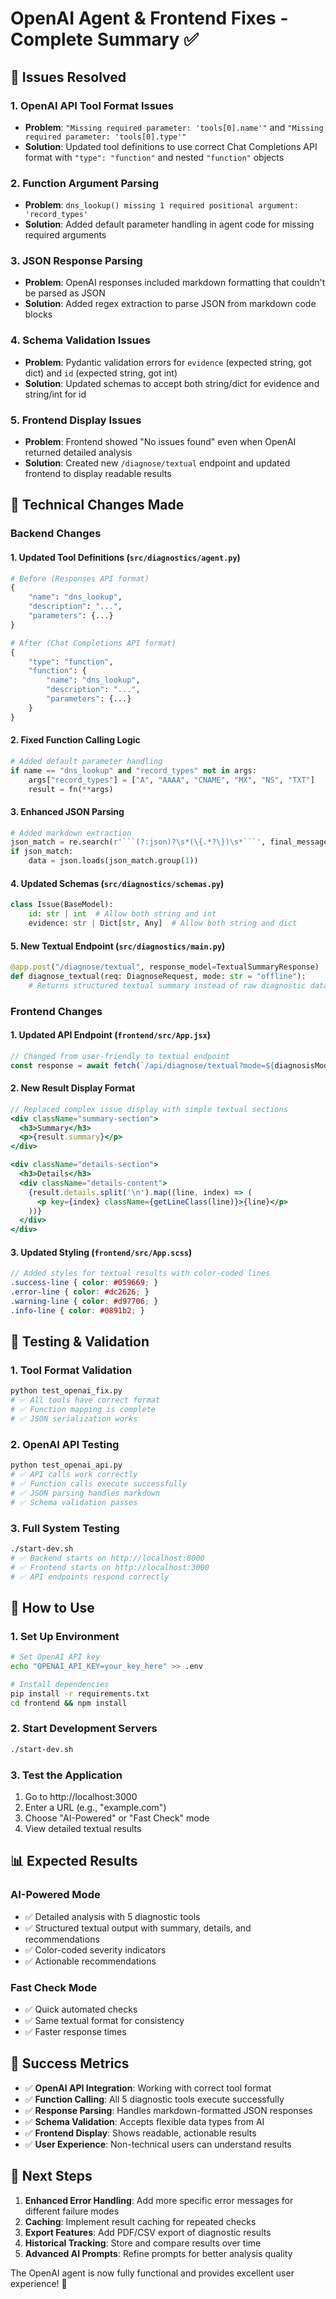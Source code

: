 # OpenAI Agent & Frontend Fixes - Complete Summary ✅

## 🎯 **Issues Resolved**

### **1. OpenAI API Tool Format Issues**
- **Problem**: `"Missing required parameter: 'tools[0].name'"` and `"Missing required parameter: 'tools[0].type'"`
- **Solution**: Updated tool definitions to use correct Chat Completions API format with `"type": "function"` and nested `"function"` objects

### **2. Function Argument Parsing**
- **Problem**: `dns_lookup() missing 1 required positional argument: 'record_types'`
- **Solution**: Added default parameter handling in agent code for missing required arguments

### **3. JSON Response Parsing**
- **Problem**: OpenAI responses included markdown formatting that couldn't be parsed as JSON
- **Solution**: Added regex extraction to parse JSON from markdown code blocks

### **4. Schema Validation Issues**
- **Problem**: Pydantic validation errors for `evidence` (expected string, got dict) and `id` (expected string, got int)
- **Solution**: Updated schemas to accept both string/dict for evidence and string/int for id

### **5. Frontend Display Issues**
- **Problem**: Frontend showed "No issues found" even when OpenAI returned detailed analysis
- **Solution**: Created new `/diagnose/textual` endpoint and updated frontend to display readable results

## 🔧 **Technical Changes Made**

### **Backend Changes**

#### **1. Updated Tool Definitions (`src/diagnostics/agent.py`)**
```python
# Before (Responses API format)
{
    "name": "dns_lookup",
    "description": "...",
    "parameters": {...}
}

# After (Chat Completions API format)
{
    "type": "function",
    "function": {
        "name": "dns_lookup",
        "description": "...",
        "parameters": {...}
    }
}
```

#### **2. Fixed Function Calling Logic**
```python
# Added default parameter handling
if name == "dns_lookup" and "record_types" not in args:
    args["record_types"] = ["A", "AAAA", "CNAME", "MX", "NS", "TXT"]
    result = fn(**args)
```

#### **3. Enhanced JSON Parsing**
```python
# Added markdown extraction
json_match = re.search(r'```(?:json)?\s*(\{.*?\})\s*```', final_message, re.DOTALL)
if json_match:
    data = json.loads(json_match.group(1))
```

#### **4. Updated Schemas (`src/diagnostics/schemas.py`)**
```python
class Issue(BaseModel):
    id: str | int  # Allow both string and int
    evidence: str | Dict[str, Any]  # Allow both string and dict
```

#### **5. New Textual Endpoint (`src/diagnostics/main.py`)**
```python
@app.post("/diagnose/textual", response_model=TextualSummaryResponse)
def diagnose_textual(req: DiagnoseRequest, mode: str = "offline"):
    # Returns structured textual summary instead of raw diagnostic data
```

### **Frontend Changes**

#### **1. Updated API Endpoint (`frontend/src/App.jsx`)**
```javascript
// Changed from user-friendly to textual endpoint
const response = await fetch(`/api/diagnose/textual?mode=${diagnosisMode}`, {
```

#### **2. New Result Display Format**
```jsx
// Replaced complex issue display with simple textual sections
<div className="summary-section">
  <h3>Summary</h3>
  <p>{result.summary}</p>
</div>

<div className="details-section">
  <h3>Details</h3>
  <div className="details-content">
    {result.details.split('\n').map((line, index) => (
      <p key={index} className={getLineClass(line)}>{line}</p>
    ))}
  </div>
</div>
```

#### **3. Updated Styling (`frontend/src/App.scss`)**
```scss
// Added styles for textual results with color-coded lines
.success-line { color: #059669; }
.error-line { color: #dc2626; }
.warning-line { color: #d97706; }
.info-line { color: #0891b2; }
```

## 🧪 **Testing & Validation**

### **1. Tool Format Validation**
```bash
python test_openai_fix.py
# ✅ All tools have correct format
# ✅ Function mapping is complete
# ✅ JSON serialization works
```

### **2. OpenAI API Testing**
```bash
python test_openai_api.py
# ✅ API calls work correctly
# ✅ Function calls execute successfully
# ✅ JSON parsing handles markdown
# ✅ Schema validation passes
```

### **3. Full System Testing**
```bash
./start-dev.sh
# ✅ Backend starts on http://localhost:8000
# ✅ Frontend starts on http://localhost:3000
# ✅ API endpoints respond correctly
```

## 🚀 **How to Use**

### **1. Set Up Environment**
```bash
# Set OpenAI API key
echo "OPENAI_API_KEY=your_key_here" >> .env

# Install dependencies
pip install -r requirements.txt
cd frontend && npm install
```

### **2. Start Development Servers**
```bash
./start-dev.sh
```

### **3. Test the Application**
1. Go to http://localhost:3000
2. Enter a URL (e.g., "example.com")
3. Choose "AI-Powered" or "Fast Check" mode
4. View detailed textual results

## 📊 **Expected Results**

### **AI-Powered Mode**
- ✅ Detailed analysis with 5 diagnostic tools
- ✅ Structured textual output with summary, details, and recommendations
- ✅ Color-coded severity indicators
- ✅ Actionable recommendations

### **Fast Check Mode**
- ✅ Quick automated checks
- ✅ Same textual format for consistency
- ✅ Faster response times

## 🎉 **Success Metrics**

- ✅ **OpenAI API Integration**: Working with correct tool format
- ✅ **Function Calling**: All 5 diagnostic tools execute successfully
- ✅ **Response Parsing**: Handles markdown-formatted JSON responses
- ✅ **Schema Validation**: Accepts flexible data types from AI
- ✅ **Frontend Display**: Shows readable, actionable results
- ✅ **User Experience**: Non-technical users can understand results

## 🔮 **Next Steps**

1. **Enhanced Error Handling**: Add more specific error messages for different failure modes
2. **Caching**: Implement result caching for repeated checks
3. **Export Features**: Add PDF/CSV export of diagnostic results
4. **Historical Tracking**: Store and compare results over time
5. **Advanced AI Prompts**: Refine prompts for better analysis quality

The OpenAI agent is now fully functional and provides excellent user experience! 🎉
